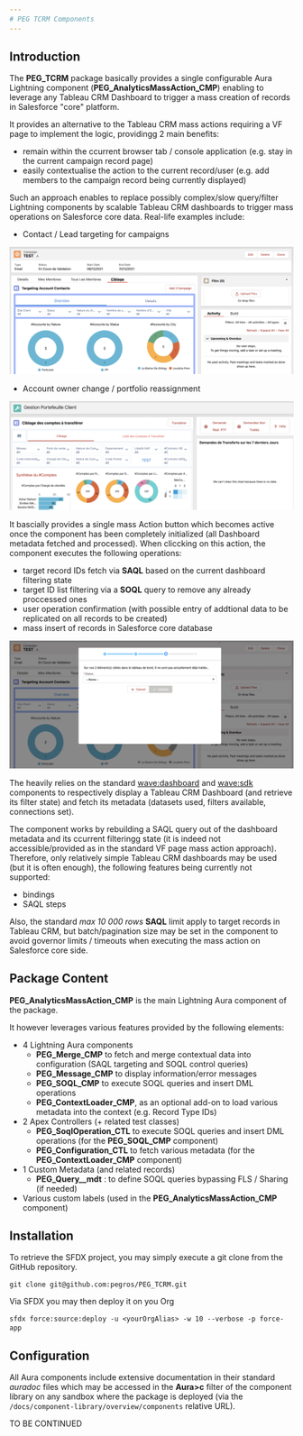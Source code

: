 ```yaml
---
# PEG TCRM Components
---
```


## Introduction

The **PEG_TCRM** package basically provides a single configurable Aura Lightning component (**PEG_AnalyticsMassAction_CMP**)
enabling to leverage any Tableau CRM Dashboard to trigger a mass creation of records in Salesforce "core" platform. 

It provides an alternative to the Tableau CRM mass actions requiring a VF page to implement the logic, providingg 2 main benefits:
* remain within the ccurrent browser tab / console application (e.g. stay in the current campaign record page)
* easily contextualise the action to the current record/user (e.g. add members to the campaign record being currently displayed)

Such an approach enables to replace possibly complex/slow query/filter Lightning components by scalable Tableau CRM dashboards
to trigger mass operations on Salesforce core data. Real-life examples include:
* Contact / Lead targeting for campaigns

![Campaign Example!](/media/massActionExampleCampaign.png)

* Account owner change / portfolio reassignment

![Portfolio Example!](/media/massActionExamplePortfolio.png)

It bascially provides a single mass Action button which becomes active once the component has been completely initialized (all 
Dashboard metadata fetched and processed). When cliccking on this action, the component executes the following operations:
* target record IDs fetch via **SAQL** based on the current dashboard filtering state 
* target ID list filtering via a **SOQL** query to remove any already proccessed ones
* user operation confirmation (with possible entry of addtional data to be replicated on all records to be created)
* mass insert of records in Salesforce core database

![User Confirmation Popup!](/media/massActionExamplePopup.png)


The  heavily relies on the standard [wave:dashboard](https://developer.salesforce.com/docs/component-library/bundle/wave:waveDashboard/documentation) and [wave:sdk](https://developer.salesforce.com/docs/component-library/bundle/wave:sdk/example) components to respectively
display a Tableau CRM Dashboard (and retrieve its filter state) and fetch its metadata (datasets used, filters available, connections set).

The component works by rebuilding a SAQL query out of the dashboard metadata and its ccurrent filteringg state (it is indeed not 
accessible/provided as in the standard VF page mass action approach). Therefore, only relatively simple Tableau CRM dashboards may
be used (but it is often enough), the following features being currently not supported:
* bindings
* SAQL steps

Also, the standard _max 10 000 rows_ **SAQL** limit apply to target records in Tableau CRM, but batch/pagination size may be set
in the component to avoid governor limits / timeouts when executing the mass action on Salesforce core side.


## Package Content

**PEG_AnalyticsMassAction_CMP** is the main Lightning Aura component of the package.

It however leverages various features provided by the following elements:
* 4 Lightning Aura components
    * **PEG_Merge_CMP** to fetch and merge contextual data into configuration (SAQL targeting and SOQL control queries)
    * **PEG_Message_CMP** to display information/error messages
    * **PEG_SOQL_CMP** to execute SOQL queries and insert DML operations
    * **PEG_ContextLoader_CMP**, as an optional add-on to load various metadata into the context (e.g. Record Type IDs)
* 2 Apex Controllers (+ related test classes)
    * **PEG_SoqlOperation_CTL** to execute SOQL queries and insert DML operations (for the **PEG_SOQL_CMP** component)
    * **PEG_Configuration_CTL** to fetch various metadata (for the **PEG_ContextLoader_CMP** component)
* 1 Custom Metadata (and related records)
    * **PEG_Query__mdt** : to define SOQL queries bypassing FLS / Sharing (if needed)
* Various custom labels (used in the **PEG_AnalyticsMassAction_CMP** component)


## Installation

To retrieve the SFDX project, you may simply execute a git clone from the GitHub repository.
```
git clone git@github.com:pegros/PEG_TCRM.git
```

Via SFDX you may then deploy it on you Org
```
sfdx force:source:deploy -u <yourOrgAlias> -w 10 --verbose -p force-app
```


## Configuration

All Aura components include extensive documentation in their standard _auradoc_ files which may be accessed 
in the **Aura>c** filter of the component library on any sandbox where the package is deployed 
(via the `/docs/component-library/overview/components` relative URL).

TO BE CONTINUED
